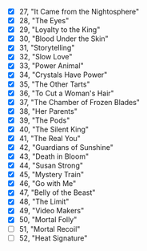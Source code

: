 - [x] 27, "It Came from the Nightosphere"
- [x] 28, "The Eyes"
- [x] 29, "Loyalty to the King"
- [x] 30, "Blood Under the Skin"
- [x] 31, "Storytelling"
- [x] 32, "Slow Love"
- [x] 33, "Power Animal"
- [x] 34, "Crystals Have Power"
- [x] 35, "The Other Tarts"
- [x] 36, "To Cut a Woman's Hair"
- [x] 37, "The Chamber of Frozen Blades"
- [x] 38, "Her Parents"
- [x] 39, "The Pods"
- [x] 40, "The Silent King"
- [x] 41, "The Real You"
- [x] 42, "Guardians of Sunshine"
- [x] 43, "Death in Bloom"
- [x] 44, "Susan Strong"
- [x] 45, "Mystery Train"
- [x] 46, "Go with Me"
- [x] 47, "Belly of the Beast"
- [x] 48, "The Limit"
- [x] 49, "Video Makers"
- [x] 50, "Mortal Folly"
- [ ] 51, "Mortal Recoil"
- [ ] 52, "Heat Signature"

